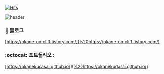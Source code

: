 [![Hits](https://hits.seeyoufarm.com/api/count/incr/badge.svg?url=https%3A%2F%2Fgithub.com%2Fokanekudasai&count_bg=%2379C83D&title_bg=%23555555&icon=github.svg&icon_color=%23E7E7E7&title=hits&edge_flat=false)](https://hits.seeyoufarm.com)

![header](https://capsule-render.vercel.app/api?type=waving&color=f1f1fe&height=300&section=header&text=Welcome&fontSize=90&animation=fadeIn&fontAlignY=38&desc=Dongha's%20GitHub%20Profile%20&descAlignY=51&descAlign=62)


### 🌱 블로그
[https://okane-on-cliff.tistory.com/](%20https://okane-on-cliff.tistory.com/)

### :octocat: 포트폴리오 : 
[https://okanekudasai.github.io/](%20https://okanekudasai.github.io/)
